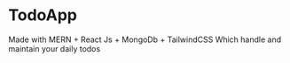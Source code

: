 # TodoApp
Made with MERN + React Js + MongoDb + TailwindCSS Which handle and maintain your daily todos
